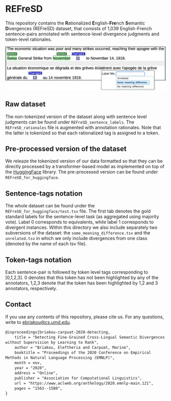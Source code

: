 # REFreSD

This repository contains the **R**ationalized **E**nglish-**Fre**nch **S**emantic **D**ivergences (REFreSD) dataset, that consists of 1,039 English-French sentence-pairs annotated with sentence-level divergence judgments and token-level rationales. 

    
<p align="center">
    <img  src="../static/screenbrat.png", width="600" />
</p>

## Raw dataset

The non-tokenized version of the dataset along with sentence level judgments can be found under ```REFreSD_sentence_labels```. 
The ```REFreSD_rationales``` file is augmented with annotation rationales. Note that the latter is tokenized so that each 
rationalized tag is assigned to a token.  

## Pre-processed version of the dataset 

We releaze the tokenized version of our data formatted so that they can be directly processed
by a transformer-based model as implemented on top of the [HuggingFace](https://github.com/huggingface/transformers)
library. The pre-processed version can be found under ```REFreSD_for_huggingface```.

## Sentence-tags notation

The whole dataset can be found under the ````REFreSD_for_huggingface/test.tsv```` file. The first tab denotes the gold standard
labels for the sentence-level task (as aggregated using majority vote). Label 0 corresponds to equivalents,
while label 1 corresponds to divergent instances. Within this directory we also include separately two subversions of the dataset:
the ```some_meaning_difference.tsv``` and the ```unrelated.tsv``` in which we only include divergences from one class (denoted by the
name of each tsv file).  

## Token-tags notation

Each sentence-pair is followed by token level tags corresponding to [0,1,2,3]. 0 denotes that this
token has not been highlighted by any of the annotators, 1,2,3 denote that the token has been highlighted by
1,2 and 3 annotators, respectively. 

## Contact

If you use any contents of this repository, please cite us. For any questions, write to ebriakou@cs.umd.edu.

```
@inproceedings{briakou-carpuat-2020-detecting,
    title = "Detecting Fine-Grained Cross-Lingual Semantic Divergences without Supervision by Learning to Rank",
    author = "Briakou, Eleftheria and Carpuat, Marine",
    booktitle = "Proceedings of the 2020 Conference on Empirical Methods in Natural Language Processing (EMNLP)",
    month = nov,
    year = "2020",
    address = "Online",
    publisher = "Association for Computational Linguistics",
    url = "https://www.aclweb.org/anthology/2020.emnlp-main.121",
    pages = "1563--1580",
}
```
